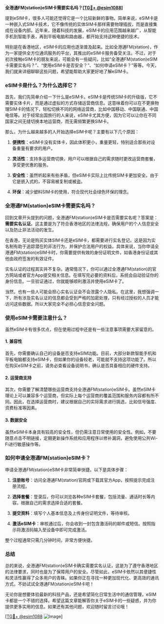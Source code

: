 **全港通FM(station)eSIM卡需要实名吗？[[TG💪+ @esim1088](https://t.me/s/esim1088)]**

提到eSIM卡，很多人可能还觉得它是一个比较新鲜的事物。简单来说，eSIM卡是一种嵌入式SIM卡技术，它不像传统的实体SIM卡那样需要物理插拔，而是直接集成在设备内部。近年来，随着科技的发展，eSIM卡的应用范围越来越广，从智能手机到智能手表，再到平板电脑和路由器，都开始支持这种便捷的技术。

特别是在香港地区，eSIM卡的应用也逐渐普及起来。比如全港通FM(station)，作为一家提供全方位通讯服务的平台，其推出的eSIM卡服务备受关注。不过，对于初次接触eSIM卡的朋友来说，可能会有一些疑问，比如“全港通FM(station)eSIM卡需要实名吗？”、“使用eSIM卡是否安全？”、“如何申请eSIM卡？”等等。今天，我们就来详细聊聊这些问题，希望能帮助大家更好地了解eSIM卡。

### eSIM卡是什么？为什么选择它？

首先，我们先简单介绍一下什么是eSIM卡。eSIM卡是传统SIM卡的升级版，它不需要实体卡片，而是通过虚拟的方式存储运营商信息。这意味着你可以在不更换物理SIM卡的情况下，轻松切换不同的网络运营商，比如中国移动、中国联通、中国电信等。对于经常出国旅行的人来说，eSIM卡尤其方便，因为它可以让你在不同国家之间无缝切换本地运营商，而无需频繁更换SIM卡。

那么，为什么越来越多的人开始选择eSIM卡呢？主要有以下几个原因：

1. **便携性**：eSIM卡没有实体卡，因此体积更小，重量更轻，特别适合那些对设备重量有要求的用户。
   
2. **灵活性**：支持多运营商切换，用户可以根据自己的需求随时更改运营商套餐，享受更优惠的服务。

3. **安全性**：虽然听起来有些矛盾，但eSIM卡实际上比传统SIM卡更加安全。由于它是嵌入式的，不容易被复制或被盗。

4. **环保**：减少塑料SIM卡的使用，符合现代社会绿色环保的理念。

### 全港通FM(station)eSIM卡需要实名吗？

回到文章开头提到的问题，全港通FM(station)eSIM卡是否需要实名呢？答案是：**需要实名认证**。这主要是为了符合香港地区的法律法规，确保用户的个人信息安全以及防止非法活动的发生。

在香港，无论是购买实体SIM卡还是eSIM卡，都需要进行实名登记。这是因为实名制有助于追踪潜在的非法行为，并保护合法用户的权益。具体来说，当你申请全港通FM(station)eSIM卡时，你需要提供有效的身份证明文件，如香港身份证或其他由政府签发的有效证件。

实名认证的过程其实并不复杂。通常情况下，你可以通过全港通FM(station)的官方网站或者官方App提交相关信息。在填写完必要的资料后，系统会自动验证你的身份信息。一旦验证通过，你就能够顺利激活并使用eSIM卡了。

当然，也有一些人可能会担心实名认证会不会泄露个人隐私。在这里，我想强调一下，所有涉及实名认证的信息都会受到严格的加密处理，只有经过授权的人员才能访问这些数据。所以大家完全不必担心信息安全问题。

### 使用eSIM卡需要注意什么？

虽然eSIM卡有很多优点，但在使用过程中还是有一些注意事项需要大家留意的。

#### 1. **兼容性**
   首先，你需要确认自己的设备是否支持eSIM功能。目前，大部分新款智能手机和平板电脑都支持eSIM卡，但如果你的设备较老，可能就不支持这项功能了。所以在购买eSIM卡之前，请务必查看设备说明书，确认是否具备相应的硬件支持。

#### 2. **运营商支持**
   其次，你需要了解清楚哪些运营商支持全港通FM(station)eSIM卡。虽然eSIM卡理论上可以兼容多个运营商，但实际上每个运营商的覆盖范围和服务内容都有所不同。因此，在选择运营商时，建议根据自己的实际需求进行挑选，比如信号强度、资费标准等因素。

#### 3. **数据安全**
   虽然eSIM卡本身具有较高的安全性，但仍需注意日常使用的安全性。例如，不要随意点击不明链接，定期更新操作系统和应用程序以修补漏洞，避免使用公共Wi-Fi进行敏感操作等。

### 如何申请全港通FM(station)eSIM卡？

申请全港通FM(station)eSIM卡非常简单快捷。以下是具体步骤：

1. **注册账号**：访问全港通FM(station)官网或下载其官方App，按照提示完成注册流程。

2. **选择套餐**：登录后，你可以浏览各种eSIM卡套餐，包括流量、通话时长等内容。根据自己的需求选择合适的套餐。

3. **提交资料**：填写个人基本信息及上传身份证明文件，等待审核。

4. **激活eSIM卡**：审核通过后，你会收到一封包含激活码的邮件或短信。按照指示将激活码输入至设备中即可完成激活。

整个过程通常只需几分钟时间，非常方便快捷。

### 总结

总的来说，全港通FM(station)eSIM卡确实需要实名认证，这是为了遵守香港地区的法律要求，同时也是为了保障用户的安全。尽管如此，eSIM卡依然以其便捷性和灵活性赢得了众多用户的青睐。如果你正在寻找一种更加现代化、更高效的通讯方式，不妨试试全港通FM(station)eSIM卡吧！

无论你是想要体验最新的科技产品，还是希望简化日常生活中的通信管理，eSIM卡都是一个不错的选择。希望这篇文章能解答你关于eSIM卡的一些疑惑，并为你提供更多实用的信息。如果还有其他问题，欢迎随时留言讨论哦！

[[TG💪+ @esim1088](https://t.me/s/esim1088) ![Image](https://i.postimg.cc/4NQfJmqS/Snipaste-2025-05-13-00-14-12.png)]